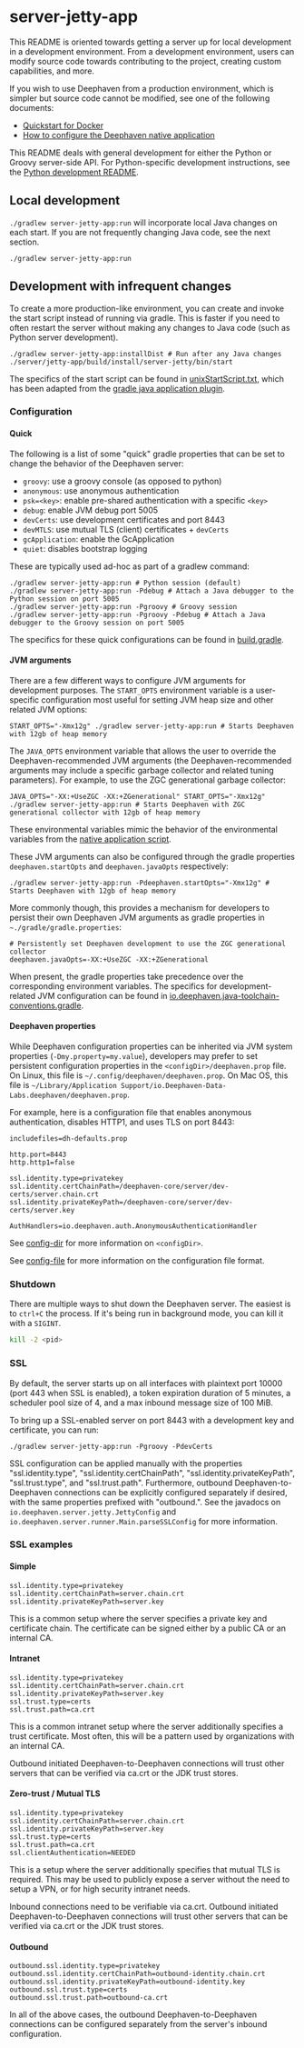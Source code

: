 # server-jetty-app

This README is oriented towards getting a server up for local development in a development environment. From a development environment, users can modify source code towards contributing to the project, creating custom capabilities, and more.

If you wish to use Deephaven from a production environment, which is simpler but source code cannot be modified, see one of the following documents:

- [Quickstart for Docker](https://deephaven.io/core/docs/getting-started/quickstart/)
- [How to configure the Deephaven native application](https://deephaven.io/core/docs/how-to-guides/configuration/native-application/)

This README deals with general development for either the Python or Groovy server-side API. For Python-specific development instructions, see the [Python development README](../../py/README.md).

## Local development

`./gradlew server-jetty-app:run` will incorporate local Java changes on each start. If you are not frequently changing Java code, see the next section.

```shell
./gradlew server-jetty-app:run
```

## Development with infrequent changes

To create a more production-like environment, you can create and invoke the start script instead of running via gradle. This is faster if you need to often restart the server without making any changes to Java code (such as Python server development).

```shell
./gradlew server-jetty-app:installDist # Run after any Java changes
./server/jetty-app/build/install/server-jetty/bin/start
```

The specifics of the start script can be found in [unixStartScript.txt](../../buildSrc/src/main/resources/unixStartScript.txt),
which has been adapted from the [gradle java application plugin](https://docs.gradle.org/current/userguide/application_plugin.html).

### Configuration

#### Quick

The following is a list of some "quick" gradle properties that can be set to change the behavior of the Deephaven server:

* `groovy`: use a groovy console (as opposed to python)
* `anonymous`: use anonymous authentication
* `psk=<key>`: enable pre-shared authentication with a specific `<key>`
* `debug`: enable JVM debug port 5005
* `devCerts`: use development certificates and port 8443
* `devMTLS`: use mutual TLS (client) certificates + `devCerts`
* `gcApplication`: enable the GcApplication
* `quiet`: disables bootstrap logging

These are typically used ad-hoc as part of a gradlew command:

```shell
./gradlew server-jetty-app:run # Python session (default)
./gradlew server-jetty-app:run -Pdebug # Attach a Java debugger to the Python session on port 5005
./gradlew server-jetty-app:run -Pgroovy # Groovy session
./gradlew server-jetty-app:run -Pgroovy -Pdebug # Attach a Java debugger to the Groovy session on port 5005
```

The specifics for these quick configurations can be found in [build.gradle](build.gradle).

#### JVM arguments

There are a few different ways to configure JVM arguments for development purposes.
The `START_OPTS` environment variable is a user-specific configuration most useful for setting JVM heap size and other related JVM options:

```shell
START_OPTS="-Xmx12g" ./gradlew server-jetty-app:run # Starts Deephaven with 12gb of heap memory
```

The `JAVA_OPTS` environment variable that allows the user to override the Deephaven-recommended JVM arguments
(the Deephaven-recommended arguments may include a specific garbage collector and related tuning parameters).
For example, to use the ZGC generational garbage collector:

```shell
JAVA_OPTS="-XX:+UseZGC -XX:+ZGenerational" START_OPTS="-Xmx12g" ./gradlew server-jetty-app:run # Starts Deephaven with ZGC generational collector with 12gb of heap memory
```

These environmental variables mimic the behavior of the environmental variables from the [native application script](https://deephaven.io/core/docs/how-to-guides/configuration/native-application/#native-application-script).

These JVM arguments can also be configured through the gradle properties `deephaven.startOpts` and `deephaven.javaOpts` respectively:

```shell
./gradlew server-jetty-app:run -Pdeephaven.startOpts="-Xmx12g" # Starts Deephaven with 12gb of heap memory
```

More commonly though, this provides a mechanism for developers to persist their own Deephaven JVM arguments as gradle properties in `~./gradle/gradle.properties`:

```properties
# Persistently set Deephaven development to use the ZGC generational collector
deephaven.javaOpts=-XX:+UseZGC -XX:+ZGenerational
```

When present, the gradle properties take precedence over the corresponding environment variables.
The specifics for development-related JVM configuration can be found in [io.deephaven.java-toolchain-conventions.gradle](../../buildSrc/src/main/groovy/io.deephaven.java-toolchain-conventions.gradle).

#### Deephaven properties

While Deephaven configuration properties can be inherited via JVM system properties (`-Dmy.property=my.value`),
developers may prefer to set persistent configuration properties in the `<configDir>/deephaven.prop` file.
On Linux, this file is `~/.config/deephaven/deephaven.prop`.
On Mac OS, this file is `~/Library/Application Support/io.Deephaven-Data-Labs.deephaven/deephaven.prop`.

For example, here is a configuration file that enables anonymous authentication, disables HTTP1, and uses TLS on port 8443:

```properties
includefiles=dh-defaults.prop

http.port=8443
http.http1=false

ssl.identity.type=privatekey
ssl.identity.certChainPath=/deephaven-core/server/dev-certs/server.chain.crt
ssl.identity.privateKeyPath=/deephaven-core/server/dev-certs/server.key

AuthHandlers=io.deephaven.auth.AnonymousAuthenticationHandler
```

See [config-dir](https://deephaven.io/core/docs/how-to-guides/configuration/native-application/#config-directory) for more information on `<configDir>`.

See [config-file](https://deephaven.io/core/docs/how-to-guides/configuration/config-file/) for more information on the configuration file format.

### Shutdown

There are multiple ways to shut down the Deephaven server. The easiest is to `ctrl+C` the process. If it's being run in background mode, you can kill it with a `SIGINT`.

```sh
kill -2 <pid>
```

### SSL

By default, the server starts up on all interfaces with plaintext port 10000 (port 443 when SSL is enabled), a token
expiration duration of 5 minutes, a scheduler pool size of 4, and a max inbound message size of 100 MiB.

To bring up a SSL-enabled server on port 8443 with a development key and certificate, you can run:

```shell
./gradlew server-jetty-app:run -Pgroovy -PdevCerts
```

SSL configuration can be applied manually with the properties "ssl.identity.type", "ssl.identity.certChainPath",
"ssl.identity.privateKeyPath", "ssl.trust.type", and "ssl.trust.path". Furthermore, outbound Deephaven-to-Deephaven
connections can be explicitly configured separately if desired, with the same properties prefixed with "outbound.".
See the javadocs on `io.deephaven.server.jetty.JettyConfig` and `io.deephaven.server.runner.Main.parseSSLConfig` for
more information.

### SSL examples

#### Simple

```properties
ssl.identity.type=privatekey
ssl.identity.certChainPath=server.chain.crt
ssl.identity.privateKeyPath=server.key
```

This is a common setup where the server specifies a private key and certificate chain. The certificate can be signed
either by a public CA or an internal CA.

#### Intranet

```properties
ssl.identity.type=privatekey
ssl.identity.certChainPath=server.chain.crt
ssl.identity.privateKeyPath=server.key
ssl.trust.type=certs
ssl.trust.path=ca.crt
```

This is a common intranet setup where the server additionally specifies a trust certificate. Most often, this will be a
pattern used by organizations with an internal CA.

Outbound initiated Deephaven-to-Deephaven connections will trust other servers that can be verified via ca.crt or the
JDK trust stores.

#### Zero-trust / Mutual TLS

```properties
ssl.identity.type=privatekey
ssl.identity.certChainPath=server.chain.crt
ssl.identity.privateKeyPath=server.key
ssl.trust.type=certs
ssl.trust.path=ca.crt
ssl.clientAuthentication=NEEDED
```

This is a setup where the server additionally specifies that mutual TLS is required. This may be used to publicly expose
a server without the need to setup a VPN, or for high security intranet needs.

Inbound connections need to be verifiable via ca.crt. Outbound initiated Deephaven-to-Deephaven connections will trust
other servers that can be verified via ca.crt or the JDK trust stores.

#### Outbound

```properties
outbound.ssl.identity.type=privatekey
outbound.ssl.identity.certChainPath=outbound-identity.chain.crt
outbound.ssl.identity.privateKeyPath=outbound-identity.key
outbound.ssl.trust.type=certs
outbound.ssl.trust.path=outbound-ca.crt
```

In all of the above cases, the outbound Deephaven-to-Deephaven connections can be configured separately from the
server's inbound configuration.
